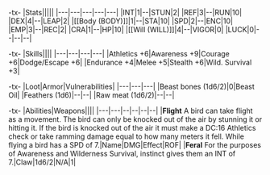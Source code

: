 -tx-
|Stats|||||
|---|---|---|---|---|
|INT|1|--|STUN|2|
|REF|3|--|RUN|10|
|DEX|4|--|LEAP|2|
|[[Body (BODY)]]|1|--|STA|10|
|SPD|2|--|ENC|10|
|EMP|3|--|REC|2|
|CRA|1|--|HP|10|
|[[Will (WILL)]]|4|--|VIGOR|0|
|LUCK|0|--|--|--|

-tx-
|Skills||||
|---|---|---|---|
|Athletics +6|Awareness +9|Courage +6|Dodge/Escape +6|
|Endurance +4|Melee +5|Stealth +6|Wild. Survival +3|

-tx-
|Loot|Armor|Vulnerabilities|
|---|---|---|
|Beast bones (1d6/2)|0|Beast Oil|
|Feathers (1d6)|--|--|
|Raw meat (1d6/2)|--|--|

-tx-
|Abilities|Weapons||||
|---|---|--|--|--|--|
|**Flight** A bird can take flight as a movement. The bird can only be knocked out of the air by stunning it or hitting it. If the bird is knocked out of the air it must make a DC:16 Athletics check or take ramming damage equal to how many meters it fell. While flying a bird has a SPD of 7.|Name|DMG|Effect|ROF|
|**Feral** For the purposes of Awareness and Wilderness Survival, instinct gives them an INT of 7.|Claw|1d6/2|N/A|1|